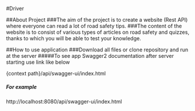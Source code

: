 #Driver

##About Project
###The aim of the project is to create a website (Rest API) where everyone can read a lot of road safety tips.
###The content of the website is to consist of various types of articles on road safety and quizzes, thanks to which you will be able to test your knowledge.
   
##How to use application
###Download all files or clone repository and run at the server
#####To see app Swagger2 documentation after server starting use link like below

{context path}/api/swagger-ui/index.html

##### For example
http://localhost:8080/api/swagger-ui/index.html